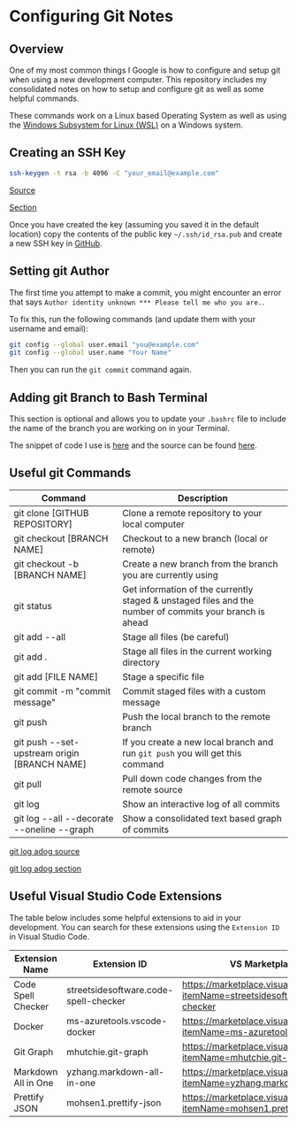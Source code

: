 # Configuring Git Notes

## Overview

One of my most common things I Google is how to configure and setup git when using a new development computer. This repository includes my consolidated notes on how to setup and configure git as well as some helpful commands.

These commands work on a Linux based Operating System as well as using the [Windows Subsystem for Linux (WSL)](https://learn.microsoft.com/en-us/windows/wsl/install) on a Windows system.

## Creating an SSH Key

```bash
ssh-keygen -t rsa -b 4096 -C "your_email@example.com"
```

[Source](https://www.atlassian.com/git/tutorials/git-ssh)

[Section](https://www.atlassian.com/git/tutorials/git-ssh#:~:text=Generate%20an%20SSH%20Key%20on%20Mac%20and%20Linux)

Once you have created the key (assuming you saved it in the default location) copy the contents of the public key `~/.ssh/id_rsa.pub` and create a new SSH key in [GitHub](https://github.com/settings/keys).

## Setting git Author

The first time you attempt to make a commit, you might encounter an error that says `Author identity unknown *** Please tell me who you are.`.

To fix this, run the following commands (and update them with your username and email):

```bash
git config --global user.email "you@example.com"
git config --global user.name "Your Name"
```

Then you can run the `git commit` command again.

## Adding git Branch to Bash Terminal

This section is optional and allows you to update your `.bashrc` file to include the name of the branch you are working on in your Terminal.

The snippet of code I use is [here](https://askubuntu.com/questions/730754/how-do-i-show-the-git-branch-with-colours-in-bash-prompt#:~:text=218-,This%20snippet%3A,-%23%20Add%20git%20branch) and the source can be found [here](https://askubuntu.com/questions/730754/how-do-i-show-the-git-branch-with-colours-in-bash-prompt).

## Useful git Commands

| Command                                      | Description                                                                                             |
| -------------------------------------------- | ------------------------------------------------------------------------------------------------------- |
| git clone [GITHUB REPOSITORY]                | Clone a remote repository to your local computer                                                        |
| git checkout [BRANCH NAME]                   | Checkout to a new branch (local or remote)                                                              |
| git checkout -b [BRANCH NAME]                | Create a new branch from the branch you are currently using                                             |
| git status                                   | Get information of the currently staged & unstaged files and the number of commits your branch is ahead |
| git add --all                                | Stage all files (be careful)                                                                            |
| git add .                                    | Stage all files in the current working directory                                                        |
| git add [FILE NAME]                          | Stage a specific file                                                                                   |
| git commit -m "commit message"               | Commit staged files with a custom message                                                               |
| git push                                     | Push the local branch to the remote branch                                                              |
| git push --set-upstream origin [BRANCH NAME] | If you create a new local branch and run `git push` you will get this command                           |
| git pull                                     | Pull down code changes from the remote source                                                           |
| git log                                      | Show an interactive log of all commits                                                                  |
| git log --all --decorate --oneline --graph   | Show a consolidated text based graph of commits                                                         |

[git log adog source](https://stackoverflow.com/questions/1057564/pretty-git-branch-graphs)

[git log adog section](https://stackoverflow.com/questions/1057564/pretty-git-branch-graphs#:~:text=here%20it%20is%3A-,git%20log%20%2D%2Dall%20%2D%2Ddecorate%20%2D%2Doneline%20%2D%2Dgraph,-Not%20everyone%20would)

## Useful Visual Studio Code Extensions

The table below includes some helpful extensions to aid in your development. You can search for these extensions using the `Extension ID` in Visual Studio Code.

| Extension Name      | Extension ID                          | VS Marketplace Link                                                                       |
| ------------------- | ------------------------------------- | ----------------------------------------------------------------------------------------- |
| Code Spell Checker  | streetsidesoftware.code-spell-checker | https://marketplace.visualstudio.com/items?itemName=streetsidesoftware.code-spell-checker |
| Docker              | ms-azuretools.vscode-docker           | https://marketplace.visualstudio.com/items?itemName=ms-azuretools.vscode-docker           |
| Git Graph           | mhutchie.git-graph                    | https://marketplace.visualstudio.com/items?itemName=mhutchie.git-graph                    |
| Markdown All in One | yzhang.markdown-all-in-one            | https://marketplace.visualstudio.com/items?itemName=yzhang.markdown-all-in-one            |
| Prettify JSON       | mohsen1.prettify-json                 | https://marketplace.visualstudio.com/items?itemName=mohsen1.prettify-json                 |
